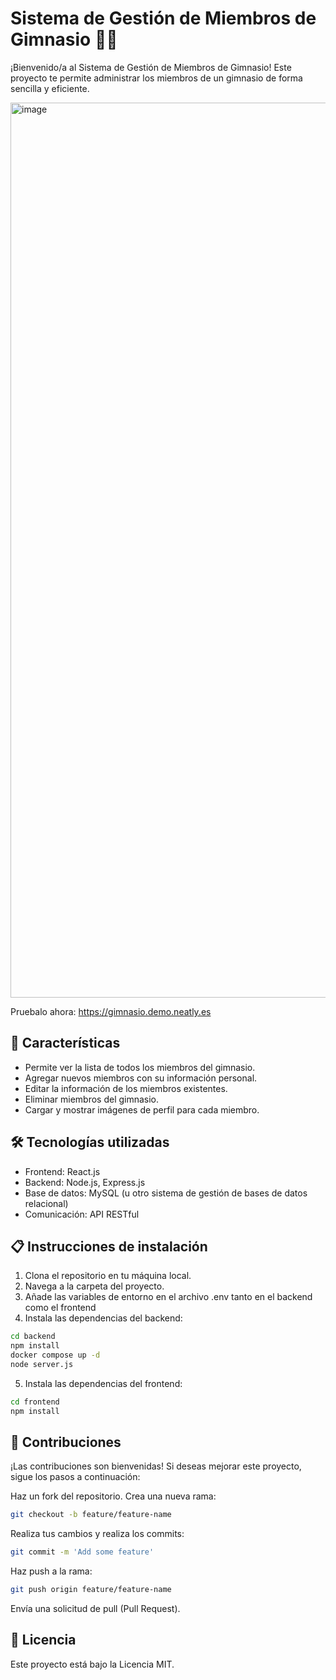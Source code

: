 # Sistema de Gestión de Miembros de Gimnasio 🏋️‍♀️
¡Bienvenido/a al Sistema de Gestión de Miembros de Gimnasio! Este proyecto te permite administrar los miembros de un gimnasio de forma sencilla y eficiente.

<img width="1432" alt="image" src="https://github.com/Itzvicen/gestion-gimnasio/assets/92974434/2011211c-a014-4ae9-8e06-fd33a35b1334">

Pruebalo ahora: https://gimnasio.demo.neatly.es

## 🚀 Características

- Permite ver la lista de todos los miembros del gimnasio.
- Agregar nuevos miembros con su información personal.
- Editar la información de los miembros existentes.
- Eliminar miembros del gimnasio.
- Cargar y mostrar imágenes de perfil para cada miembro.

## 🛠️ Tecnologías utilizadas

- Frontend: React.js
- Backend: Node.js, Express.js
- Base de datos: MySQL (u otro sistema de gestión de bases de datos relacional)
- Comunicación: API RESTful

## 📋 Instrucciones de instalación

1. Clona el repositorio en tu máquina local.
2. Navega a la carpeta del proyecto.
3. Añade las variables de entorno en el archivo .env tanto en el backend como el frontend
4. Instala las dependencias del backend:

```bash
cd backend
npm install
docker compose up -d
node server.js
```
5. Instala las dependencias del frontend:

```bash
cd frontend
npm install
```

## 🤝 Contribuciones
¡Las contribuciones son bienvenidas! Si deseas mejorar este proyecto, sigue los pasos a continuación:

Haz un fork del repositorio.
Crea una nueva rama:
```bash
git checkout -b feature/feature-name
```
Realiza tus cambios y realiza los commits:
```bash
git commit -m 'Add some feature'
```
Haz push a la rama:
```bash
git push origin feature/feature-name
```
Envía una solicitud de pull (Pull Request).

## 📄 Licencia
Este proyecto está bajo la Licencia MIT.
